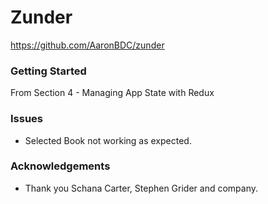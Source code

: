 # Zunder
https://github.com/AaronBDC/zunder

### Getting Started
From Section 4 - Managing App State with Redux

### Issues
- Selected Book not working as expected.

### Acknowledgements
- Thank you Schana Carter, Stephen Grider and company.
